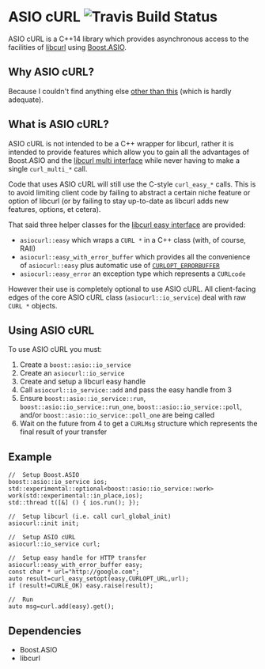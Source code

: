 # ASIO cURL ![Travis Build Status](https://travis-ci.org/RobertLeahy/ASIO-cURL.svg?branch=travis)

ASIO cURL is a C++14 library which provides asynchronous access to the facilities of [libcurl](https://curl.haxx.se/libcurl/) using [Boost.ASIO](http://www.boost.org/doc/libs/1_61_0/doc/html/boost_asio.html).

## Why ASIO cURL?

Because I couldn't find anything else [other than this](https://curl.haxx.se/libcurl/c/asiohiper.html) (which is hardly adequate).

## What is ASIO cURL?

ASIO cURL is not intended to be a C++ wrapper for libcurl, rather it is intended to provide features which allow you to gain all the advantages of Boost.ASIO and the [libcurl multi interface](https://curl.haxx.se/libcurl/c/libcurl-multi.html) while never having to make a single `curl_multi_*` call.

Code that uses ASIO cURL will still use the C-style `curl_easy_*` calls.  This is to avoid limiting client code by failing to abstract a certain niche feature or option of libcurl (or by failing to stay up-to-date as libcurl adds new features, options, et cetera).

That said three helper classes for the [libcurl easy interface](https://curl.haxx.se/libcurl/c/libcurl-easy.html) are provided:

- `asiocurl::easy` which wraps a `CURL *` in a C++ class (with, of course, RAII)
- `asiocurl::easy_with_error_buffer` which provides all the convenience of `asiocurl::easy` plus automatic use of [`CURLOPT_ERRORBUFFER`](https://curl.haxx.se/libcurl/c/CURLOPT_ERRORBUFFER.html)
- `asiocurl::easy_error` an exception type which represents a `CURLcode`

However their use is completely optional to use ASIO cURL.  All client-facing edges of the core ASIO cURL class (`asiocurl::io_service`) deal with raw `CURL *` objects.

## Using ASIO cURL

To use ASIO cURL you must:

1. Create a `boost::asio::io_service`
2. Create an `asiocurl::io_service`
3. Create and setup a libcurl easy handle
4. Call `asiocurl::io_service::add` and pass the easy handle from 3
5. Ensure `boost::asio::io_service::run`, `boost::asio::io_service::run_one`, `boost::asio::io_service::poll`, and/or `boost::asio::io_service::poll_one` are being called
6. Wait on the future from 4 to get a `CURLMsg` structure which represents the final result of your transfer

## Example

```
//	Setup Boost.ASIO
boost::asio::io_service ios;
std::experimental::optional<boost::asio::io_service::work> work(std::experimental::in_place,ios);
std::thread t([&] () { ios.run(); });

//	Setup libcurl (i.e. call curl_global_init)
asiocurl::init init;

//	Setup ASIO cURL
asiocurl::io_service curl;

//	Setup easy handle for HTTP transfer
asiocurl::easy_with_error_buffer easy;
const char * url="http://google.com";
auto result=curl_easy_setopt(easy,CURLOPT_URL,url);
if (result!=CURLE_OK) easy.raise(result);

//	Run
auto msg=curl.add(easy).get();
```

## Dependencies

- Boost.ASIO
- libcurl